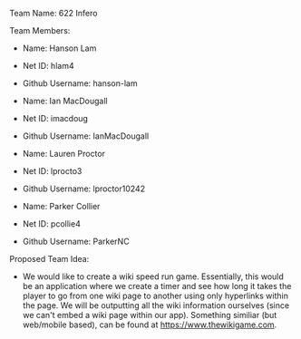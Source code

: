 Team Name: 622 Infero

Team Members: 

- Name: Hanson Lam
- Net ID: hlam4
- Github Username: hanson-lam

- Name: Ian MacDougall
- Net ID: imacdoug
- Github Username: IanMacDougall

- Name: Lauren Proctor
- Net ID: lprocto3
- Github Username: lproctor10242 

- Name: Parker Collier
- Net ID: pcollie4
- Github Username: ParkerNC

Proposed Team Idea:
 - We would like to create a wiki speed run game. Essentially, this would be an application where we create a timer and see how long it takes the player to go from one wiki page to another using only hyperlinks within the page. We will be outputting all the wiki information ourselves (since we can't embed a wiki page within our app). Something similiar (but web/mobile based), can be found at https://www.thewikigame.com.
